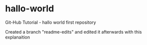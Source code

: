 # hallo-world
Git-Hub Tutorial - hallo world first repository

Created a branch "readme-edits" and edited it afterwards with this explanaition

